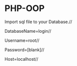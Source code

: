 # PHP-OOP
Import sql file to your Database.//


DatabaseName=login//

Username=root//

Password=[blank]//

Host=localhost//
